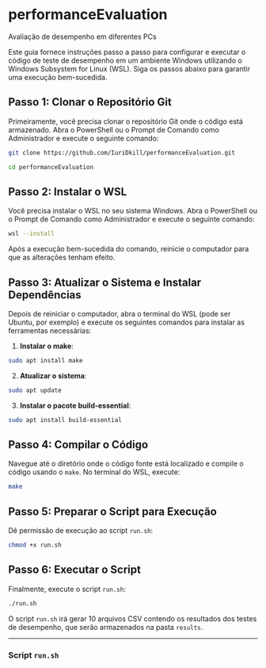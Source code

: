 
# performanceEvaluation
Avaliação de desempenho em diferentes PCs

Este guia fornece instruções passo a passo para configurar e executar o código de teste de desempenho em um ambiente Windows utilizando o Windows Subsystem for Linux (WSL). Siga os passos abaixo para garantir uma execução bem-sucedida.

## Passo 1: Clonar o Repositório Git

Primeiramente, você precisa clonar o repositório Git onde o código está armazenado. Abra o PowerShell ou o Prompt de Comando como Administrador e execute o seguinte comando:

```sh
git clone https://github.com/IuriDkill/performanceEvaluation.git
```


```sh
cd performanceEvaluation
```


## Passo 2: Instalar o WSL

Você precisa instalar o WSL no seu sistema Windows. Abra o PowerShell ou o Prompt de Comando como Administrador e execute o seguinte comando:

```sh
wsl --install
```

Após a execução bem-sucedida do comando, reinicie o computador para que as alterações tenham efeito.

## Passo 3: Atualizar o Sistema e Instalar Dependências

Depois de reiniciar o computador, abra o terminal do WSL (pode ser Ubuntu, por exemplo) e execute os seguintes comandos para instalar as ferramentas necessárias:

1. **Instalar o make**:

```sh
sudo apt install make
```

2. **Atualizar o sistema**:

```sh
sudo apt update
```

3. **Instalar o pacote build-essential**:

```sh
sudo apt install build-essential
```

## Passo 4: Compilar o Código

Navegue até o diretório onde o código fonte está localizado e compile o código usando o `make`. No terminal do WSL, execute:

```sh
make
```

## Passo 5: Preparar o Script para Execução

Dê permissão de execução ao script `run.sh`:

```sh
chmod +x run.sh
```

## Passo 6: Executar o Script

Finalmente, execute o script `run.sh`:

```sh
./run.sh
```

O script `run.sh` irá gerar 10 arquivos CSV contendo os resultados dos testes de desempenho, que serão armazenados na pasta `results`.

---

### Script `run.sh`